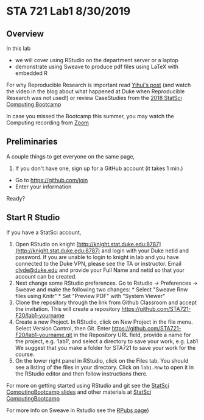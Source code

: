 # STA 721 Lab1  8/30/2019

## Overview
 
In this lab 

* we will cover using RStudio on the department server or a laptop
* demonstrate using Sweave to produce pdf files using LaTeX with embedded R 


For why Reproducible Research is important read [Yihui's post](https://yihui.name/en/2012/06/enjoyable-reproducible-research/)  (and watch the video in the blog about what happened at Duke when Reproducible Research was not used!) or review CaseStudies from the 
[2018 StatSci Computing Bootcamp](https://github.com/DukeStatSci/computing-bootcamp-2018)

In case you missed the Bootcamp this summer, you may watch the Computing recording from [Zoom](https://github.com/shawnsanto/computing_bootcamp_2020)


## Preliminaries

A couple things to get everyone on the same page,

1. If you don't have one, sign up for a GitHub account (it takes 1 min.)

  * Go to https://github.com/join
  * Enter your information
  

Ready?


## Start R Studio

If you have a StatSci account,   
   1) Open RStudio on knight [http://knight.stat.duke.edu:8787](http://knight.stat.duke.edu:8787) and login with your Duke netid and password.   If you are unable to login to knight in lab and you have connected to the Duke VPN, please see the TA or instructor.  Email clyde@duke.edu and provide your Full Name and netid so that your account can be created.
   2) Next change some RStudio preferences. Go to Rstudio -> Preferences -> Sweave and make the following two changes:
    * Select "Sweave Rnw files using Knitr"
    * Set "Preview PDF" with "System Viewer"
   3) Clone the repository through the link from Github Classroom
   and accept the invitation.  This will create a repository  https://github.com/STA721-F20/lab1-yourname
   4) Create a new Project.  In RStudio, click on New Project in the file menu.  Select Version Control, then Git. Enter https://github.com/STA721-F20/lab1-yourname.git  in the  Repository URL field, provide a name for the project, e.g. 'lab1', and select a directory to save your work, e.g. Lab1    We suggest that you make a folder for STA721 to save your work for the course.
  5) On the lower right panel in RStudio, click on the Files tab. You should see a listing of the files in your directory. Click on `lab1.Rnw` to open it in the RStudio editor and then follow instructions there.  
   
  


  For more on getting started using RStudio and git see the [StatSci ComputingBootcamp slides](http://github.com/DukeStatSci/ComputingBootcamp2018/blob/master/slides/computing_bootcamp_2018.Rmd) and other materials at  [StatSci ComputingBootcamp](http://github.com/DukeStatSci/ComputingBootcamp2018/)
  
For more info on Sweave in Rstudio see the [RPubs page](https://rpubs.com/YaRrr/SweaveIntro))
